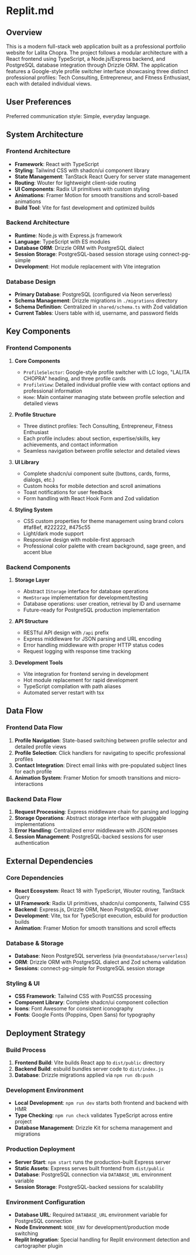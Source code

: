# Replit.md

## Overview

This is a modern full-stack web application built as a professional portfolio website for Lalita Chopra. The project follows a modular architecture with a React frontend using TypeScript, a Node.js/Express backend, and PostgreSQL database integration through Drizzle ORM. The application features a Google-style profile switcher interface showcasing three distinct professional profiles: Tech Consulting, Entrepreneur, and Fitness Enthusiast, each with detailed individual views.

## User Preferences

Preferred communication style: Simple, everyday language.

## System Architecture

### Frontend Architecture
- **Framework**: React with TypeScript
- **Styling**: Tailwind CSS with shadcn/ui component library
- **State Management**: TanStack React Query for server state management
- **Routing**: Wouter for lightweight client-side routing
- **UI Components**: Radix UI primitives with custom styling
- **Animations**: Framer Motion for smooth transitions and scroll-based animations
- **Build Tool**: Vite for fast development and optimized builds

### Backend Architecture
- **Runtime**: Node.js with Express.js framework
- **Language**: TypeScript with ES modules
- **Database ORM**: Drizzle ORM with PostgreSQL dialect
- **Session Storage**: PostgreSQL-based session storage using connect-pg-simple
- **Development**: Hot module replacement with Vite integration

### Database Design
- **Primary Database**: PostgreSQL (configured via Neon serverless)
- **Schema Management**: Drizzle migrations in `./migrations` directory
- **Schema Definition**: Centralized in `shared/schema.ts` with Zod validation
- **Current Tables**: Users table with id, username, and password fields

## Key Components

### Frontend Components
1. **Core Components**
   - `ProfileSelector`: Google-style profile switcher with LC logo, "LALITA CHOPRA" heading, and three profile cards
   - `ProfileView`: Detailed individual profile view with contact options and professional information
   - `Home`: Main container managing state between profile selection and detailed views
   
2. **Profile Structure**
   - Three distinct profiles: Tech Consulting, Entrepreneur, Fitness Enthusiast
   - Each profile includes: about section, expertise/skills, key achievements, and contact information
   - Seamless navigation between profile selector and detailed views

2. **UI Library**
   - Complete shadcn/ui component suite (buttons, cards, forms, dialogs, etc.)
   - Custom hooks for mobile detection and scroll animations
   - Toast notifications for user feedback
   - Form handling with React Hook Form and Zod validation

3. **Styling System**
   - CSS custom properties for theme management using brand colors #faf8ef, #222222, #475c55
   - Light/dark mode support
   - Responsive design with mobile-first approach
   - Professional color palette with cream background, sage green, and accent blue

### Backend Components
1. **Storage Layer**
   - Abstract `IStorage` interface for database operations
   - `MemStorage` implementation for development/testing
   - Database operations: user creation, retrieval by ID and username
   - Future-ready for PostgreSQL production implementation

2. **API Structure**
   - RESTful API design with `/api` prefix
   - Express middleware for JSON parsing and URL encoding
   - Error handling middleware with proper HTTP status codes
   - Request logging with response time tracking

3. **Development Tools**
   - Vite integration for frontend serving in development
   - Hot module replacement for rapid development
   - TypeScript compilation with path aliases
   - Automated server restart with tsx

## Data Flow

### Frontend Data Flow
1. **Profile Navigation**: State-based switching between profile selector and detailed profile views
2. **Profile Selection**: Click handlers for navigating to specific professional profiles
3. **Contact Integration**: Direct email links with pre-populated subject lines for each profile
4. **Animation System**: Framer Motion for smooth transitions and micro-interactions

### Backend Data Flow
1. **Request Processing**: Express middleware chain for parsing and logging
2. **Storage Operations**: Abstract storage interface with pluggable implementations
3. **Error Handling**: Centralized error middleware with JSON responses
4. **Session Management**: PostgreSQL-backed sessions for user authentication

## External Dependencies

### Core Dependencies
- **React Ecosystem**: React 18 with TypeScript, Wouter routing, TanStack Query
- **UI Framework**: Radix UI primitives, shadcn/ui components, Tailwind CSS
- **Backend**: Express.js, Drizzle ORM, Neon PostgreSQL driver
- **Development**: Vite, tsx for TypeScript execution, esbuild for production builds
- **Animation**: Framer Motion for smooth transitions and scroll effects

### Database & Storage
- **Database**: Neon PostgreSQL serverless (via `@neondatabase/serverless`)
- **ORM**: Drizzle ORM with PostgreSQL dialect and Zod schema validation
- **Sessions**: connect-pg-simple for PostgreSQL session storage

### Styling & UI
- **CSS Framework**: Tailwind CSS with PostCSS processing
- **Component Library**: Complete shadcn/ui component collection
- **Icons**: Font Awesome for consistent iconography
- **Fonts**: Google Fonts (Poppins, Open Sans) for typography

## Deployment Strategy

### Build Process
1. **Frontend Build**: Vite builds React app to `dist/public` directory
2. **Backend Build**: esbuild bundles server code to `dist/index.js`
3. **Database**: Drizzle migrations applied via `npm run db:push`

### Development Environment
- **Local Development**: `npm run dev` starts both frontend and backend with HMR
- **Type Checking**: `npm run check` validates TypeScript across entire project
- **Database Management**: Drizzle Kit for schema management and migrations

### Production Deployment
- **Server Start**: `npm start` runs the production-built Express server
- **Static Assets**: Express serves built frontend from `dist/public`
- **Database**: PostgreSQL connection via `DATABASE_URL` environment variable
- **Session Storage**: PostgreSQL-backed sessions for scalability

### Environment Configuration
- **Database URL**: Required `DATABASE_URL` environment variable for PostgreSQL connection
- **Node Environment**: `NODE_ENV` for development/production mode switching
- **Replit Integration**: Special handling for Replit environment detection and cartographer plugin